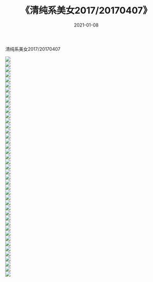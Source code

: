﻿---
layout: post
title:  《清纯系美女2017/20170407》
date:   2021-01-08
img: http://pic.660000.xyz/1:/清纯系美女/2017/20170407/000.jpg
categories: [美女, 清纯, 唯美]
---

清纯系美女2017/20170407

 ![](http://pic.660000.xyz/1:/清纯系美女/2017/20170407/001.png) <br>![](http://pic.660000.xyz/1:/清纯系美女/2017/20170407/002.png) <br>![](http://pic.660000.xyz/1:/清纯系美女/2017/20170407/003.png) <br>![](http://pic.660000.xyz/1:/清纯系美女/2017/20170407/004.png) <br>![](http://pic.660000.xyz/1:/清纯系美女/2017/20170407/005.png) <br>![](http://pic.660000.xyz/1:/清纯系美女/2017/20170407/006.png) <br>![](http://pic.660000.xyz/1:/清纯系美女/2017/20170407/007.png) <br>![](http://pic.660000.xyz/1:/清纯系美女/2017/20170407/008.png) <br>![](http://pic.660000.xyz/1:/清纯系美女/2017/20170407/009.png) <br>![](http://pic.660000.xyz/1:/清纯系美女/2017/20170407/010.png) <br>![](http://pic.660000.xyz/1:/清纯系美女/2017/20170407/011.png) <br>![](http://pic.660000.xyz/1:/清纯系美女/2017/20170407/012.png) <br>![](http://pic.660000.xyz/1:/清纯系美女/2017/20170407/013.png) <br>![](http://pic.660000.xyz/1:/清纯系美女/2017/20170407/014.png) <br>![](http://pic.660000.xyz/1:/清纯系美女/2017/20170407/015.png) <br>![](http://pic.660000.xyz/1:/清纯系美女/2017/20170407/016.png) <br>![](http://pic.660000.xyz/1:/清纯系美女/2017/20170407/017.png) <br>![](http://pic.660000.xyz/1:/清纯系美女/2017/20170407/018.png) <br>![](http://pic.660000.xyz/1:/清纯系美女/2017/20170407/019.png) <br>![](http://pic.660000.xyz/1:/清纯系美女/2017/20170407/020.png) <br>![](http://pic.660000.xyz/1:/清纯系美女/2017/20170407/021.png) <br>![](http://pic.660000.xyz/1:/清纯系美女/2017/20170407/022.png) <br>![](http://pic.660000.xyz/1:/清纯系美女/2017/20170407/023.png) <br>![](http://pic.660000.xyz/1:/清纯系美女/2017/20170407/024.png) <br>![](http://pic.660000.xyz/1:/清纯系美女/2017/20170407/025.png) <br>![](http://pic.660000.xyz/1:/清纯系美女/2017/20170407/026.png) <br>![](http://pic.660000.xyz/1:/清纯系美女/2017/20170407/027.png) <br>![](http://pic.660000.xyz/1:/清纯系美女/2017/20170407/028.png) <br>![](http://pic.660000.xyz/1:/清纯系美女/2017/20170407/029.png) <br>![](http://pic.660000.xyz/1:/清纯系美女/2017/20170407/030.png) <br>![](http://pic.660000.xyz/1:/清纯系美女/2017/20170407/031.png) <br>![](http://pic.660000.xyz/1:/清纯系美女/2017/20170407/032.png) <br>![](http://pic.660000.xyz/1:/清纯系美女/2017/20170407/033.png) <br>![](http://pic.660000.xyz/1:/清纯系美女/2017/20170407/034.png) <br>![](http://pic.660000.xyz/1:/清纯系美女/2017/20170407/035.png) <br>![](http://pic.660000.xyz/1:/清纯系美女/2017/20170407/036.png) <br>![](http://pic.660000.xyz/1:/清纯系美女/2017/20170407/037.png) <br>![](http://pic.660000.xyz/1:/清纯系美女/2017/20170407/038.png) <br>![](http://pic.660000.xyz/1:/清纯系美女/2017/20170407/039.png) <br>![](http://pic.660000.xyz/1:/清纯系美女/2017/20170407/040.png) <br>![](http://pic.660000.xyz/1:/清纯系美女/2017/20170407/041.png) <br>![](http://pic.660000.xyz/1:/清纯系美女/2017/20170407/042.png) <br>![](http://pic.660000.xyz/1:/清纯系美女/2017/20170407/043.png) <br>